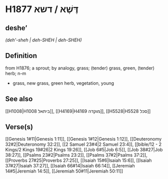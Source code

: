 # H1877 דֶּשֶׁא / דשא

## desheʼ

_(deh'-sheh | deh-SHEH | deh-SHEH)_

## Definition

from H1876; a sprout; by analogy, grass; (tender) grass, green, (tender) herb; n-m

- grass, new grass, green herb, vegetation, young

## See also

[[H1008|H1008 ביתאל]], [[H4169|H4169 מוקדה]], [[H5528|H5528 סכל]]

## Verse(s)

[[Genesis 1#11|Genesis 1:11]], [[Genesis 1#12|Genesis 1:12]], [[Deuteronomy 32#2|Deuteronomy 32:2]], [[2 Samuel 23#4|2 Samuel 23:4]], [[bible/12 - 2 Kings/2 Kings 19#26|2 Kings 19:26]], [[Job 6#5|Job 6:5]], [[Job 38#27|Job 38:27]], [[Psalms 23#2|Psalms 23:2]], [[Psalms 37#2|Psalms 37:2]], [[Proverbs 27#25|Proverbs 27:25]], [[Isaiah 15#6|Isaiah 15:6]], [[Isaiah 37#27|Isaiah 37:27]], [[Isaiah 66#14|Isaiah 66:14]], [[Jeremiah 14#5|Jeremiah 14:5]], [[Jeremiah 50#11|Jeremiah 50:11]]